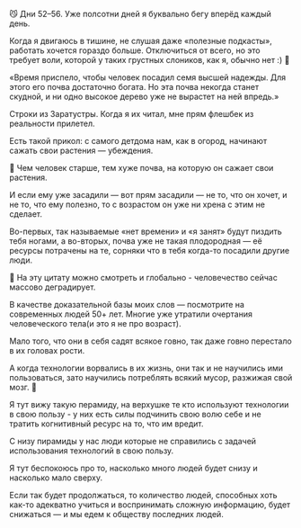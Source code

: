 😼 Дни 52–56. Уже полсотни дней я буквально бегу вперёд каждый день.

Когда я двигаюсь в тишине, не слушая даже «полезные подкасты», работать хочется гораздо больше. Отключиться от всего, но это требует воли, которой у таких грустных слоников, как я, обычно нет :) 🔋

«Время приспело, чтобы человек посадил семя высшей надежды. Для этого его почва достаточно богата. Но эта почва некогда станет скудной, и ни одно высокое дерево уже не вырастет на ней впредь.»

Строки из Заратустры. Когда я их читал, мне прям флешбек из реальности прилетел. 

Есть такой прикол: с самого детдома нам, как в огород, начинают сажать свои растения — убеждения.

🦆 Чем человек старше, тем хуже почва, на которую он сажает свои растения. 

И если ему уже засадили — вот прям засадили — не то, что он хочет, и не то, что ему полезно, то с возрастом он уже ни хрена с этим не сделает.

Во-первых, так называемые «нет времени» и «я занят» будут пиздить тебя ногами, а во-вторых, почва уже не такая плодородная — её ресурсы потрачены на те, сорняки что в тебя когда-то посадили другие люди.

👥 На эту цитату можно смотреть и глобально - человечество сейчас массово деградирует. 

В качестве доказательной базы моих слов — посмотрите на современных людей 50+ лет. Многие уже утратили очертания человеческого тела(и это я не про возраст). 

Мало того, что они в себя садят всякое говно, так даже говно перестало в их головах рости.

А когда технологии ворвались в их жизнь, они так и не научились ими пользоваться, зато научились потреблять всякий мусор, разжижая свой мозг. 🧟

Я тут вижу такую перамиду, на верхушке те кто используют технологии в свою пользу - у них есть силы подчинить свою волю себе и не тратить когнитивный ресурс на то, что им вредит.

С низу пирамиды у нас люди которые не справились с задачей использования технологий в свою пользу.

Я тут беспокоюсь про то, насколько много людей будет снизу и насколько мало сверху. 

Если так будет продолжаться, то количество людей, способных хоть как-то адекватно учиться и воспринимать сложную информацию, будет снижаться — и мы едем к обществу последних людей.

